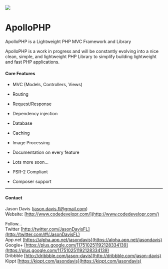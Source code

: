 ![](http://codedevelopr.com/screenshots/apollophplogo2.png)

ApolloPHP
=========

ApolloPHP is a Lightweight PHP MVC Framework and Library

ApolloPHP is a work in progress and will be constantly evolving into a nice clean, simple, and lightweight PHP Library to simplify building lightweight
and fast PHP applications.

#### Core Features ####
- MVC (Models, Controllers, Views)
- Routing
- Request/Response
- Dependency injection
- Database
- Caching
- Image Processing
- Documentation on every feature
- Lots more soon...


- PSR-2 Compliant
- Composer support


----------
#### Contact ####

Jason Davis  (jason.davis.fl@gmail.com)  
Website:          [http://www.codedevelopr.com/](http://www.codedevelopr.com/)  

Follow...  
Twitter [http://twitter.com/JasonDavisFL](http://twitter.com/#!/JasonDavisFL)  
App.net [https://alpha.app.net/jasondavis](https://alpha.app.net/jasondavis)  
Google+ [https://plus.google.com/117510251192128334139](https://plus.google.com/117510251192128334139)  
Dribbble [http://dribbble.com/jason-davis](http://dribbble.com/jason-davis)  
Kippt [https://kippt.com/jasondavis](https://kippt.com/jasondavis)  
